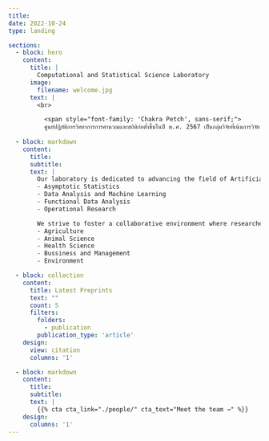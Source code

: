 ```yaml
---
title:
date: 2022-10-24
type: landing

sections:
  - block: hero
    content:
      title: |
        Computational and Statistical Science Laboratory
      image:
        filename: welcome.jpg
      text: |
        <br>

          <span style="font-family: 'Chakra Petch', sans-serif;">
          ศูนย์ปฎิบัติการวิทยาการการคำนวณและสถิติก่อตั้งขึ้นในปี พ.ศ. 2567 เป็นกลุ่มวิจัยที่เน้นการวิจัย การสอน และการปฎิบัติการทางด้าน วิทยาการการคำนวณเชิงสถิติ โดยปัจจุบันศูนย์ฎิบัติการตั้งอยู่ที่คณะวิทยาศาสตร์และเทคโนโลยี                 มหาวิทยาลัยเทคโนโลยีราชมงคลสุวรรณภูมิ วิทยาเขตพระนครศรีอยุธยา-หันตรา
   
  - block: markdown
    content:
      title:
      subtitle:
      text: |
        Our laboratory is dedicated to advancing the field of Artificial Intelligence through cutting-edge research and practical applications. We focus on:
        - Asymptotic Statistics
        - Data Analysis and Machine Learning
        - Functional Data Analysis
        - Operational Research

        We strive to foster a collaborative environment where researchers and students can innovate and excel in their respective areas of expertise.
        - Agriculture
        - Animal Science
        - Health Science
        - Bussiness and Management
        - Environment

  - block: collection
    content:
      title: Latest Preprints
      text: ""
      count: 5
      filters:
        folders:
          - publication
        publication_type: 'article'
    design:
      view: citation
      columns: '1'

  - block: markdown
    content:
      title:
      subtitle:
      text: |
        {{% cta cta_link="./people/" cta_text="Meet the team →" %}}
    design:
      columns: '1'
---
```

